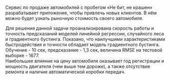 Сервис по продаже автомобилей с пробегом «Не бит, не крашен» разрабатывает приложение, чтобы привлечь новых клиентов. 
В нём можно будет узнать рыночную стоимость своего автомобиля.

Для решения данной задачи проанализирована скорость работы и точность предсказаний моделей линейной регрессии, 
случайного леса и градиентного бустинга. Показано, что наилучшими характеристиками быстродействия и точности обладает 
модель градиентного бустинга. Обучение - 10 сек, предсказание - 1,3 сек, величина RMSE на тестовой выборке - 1677.  
Наибольшее влияние на цену автомобиля оказывает год регистрации и мощность двигателя (чем выше тем дороже), 
 а также отсутствие ремонта и наличие автоматической коробки передач.